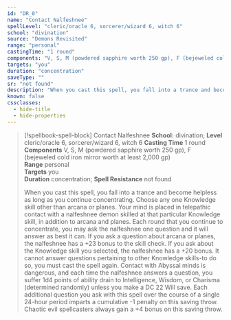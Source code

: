 ```yaml
---
id: "DR_0"
name: "Contact Nalfeshnee"
spellLevel: "cleric/oracle 6, sorcerer/wizard 6, witch 6"
school: "divination"
source: "Demons Revisited"
range: "personal"
castingTime: "1 round"
components: "V, S, M (powdered sapphire worth 250 gp), F (bejeweled cold iron mirror worth at least 2,000 gp)"
targets: "you"
duration: "concentration"
saveType: ""
sr: "not found"
description: "When you cast this spell, you fall into a trance and become helpless as long as you continue concentrating. Choose any one Knowledge skill other than arcana or planes. Your mind is placed in telepathic contact with a nalfeshnee demon skilled at that particular Knowledge skill, in addition to arcana and planes. Each round that you continue to concentrate, you may ask the nalfeshnee one question and it will answer as best it can. If you ask a question about arcana or planes, the nalfeshnee has a +23 bonus to the skill check. If you ask about the Knowledge skill you selected, the nalfeshnee has a +20 bonus. It cannot answer questions pertaining to other Knowledge skills-to do so, you must cast the spell again.  Contact with Abyssal minds is dangerous, and each time the nalfeshnee answers a question, you suffer 1d4 points of ability drain to Intelligence, Wisdom, or Charisma (determined randomly) unless you make a DC 22 Will save. Each additional question you ask with this spell over the course of a single 24-hour period imparts a cumulative -1 penalty on this saving throw. Chaotic evil spellcasters always gain a +4 bonus on this saving throw."
known: false
cssclasses:
  - hide-title
  - hide-properties
---
```


> [!spellbook-spell-block] Contact Nalfeshnee
> **School:** divination; **Level** cleric/oracle 6, sorcerer/wizard 6, witch 6
> **Casting Time** 1 round  
> **Components** V, S, M (powdered sapphire worth 250 gp), F (bejeweled cold iron mirror worth at least 2,000 gp)  
> **Range** personal  
> **Targets** you  
> **Duration** concentration; **Spell Resistance** not found
> 
> When you cast this spell, you fall into a trance and become helpless as long as you continue concentrating. Choose any one Knowledge skill other than arcana or planes. Your mind is placed in telepathic contact with a nalfeshnee demon skilled at that particular Knowledge skill, in addition to arcana and planes. Each round that you continue to concentrate, you may ask the nalfeshnee one question and it will answer as best it can. If you ask a question about arcana or planes, the nalfeshnee has a +23 bonus to the skill check. If you ask about the Knowledge skill you selected, the nalfeshnee has a +20 bonus. It cannot answer questions pertaining to other Knowledge skills-to do so, you must cast the spell again.  Contact with Abyssal minds is dangerous, and each time the nalfeshnee answers a question, you suffer 1d4 points of ability drain to Intelligence, Wisdom, or Charisma (determined randomly) unless you make a DC 22 Will save. Each additional question you ask with this spell over the course of a single 24-hour period imparts a cumulative -1 penalty on this saving throw. Chaotic evil spellcasters always gain a +4 bonus on this saving throw.